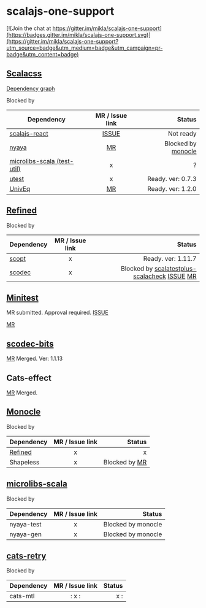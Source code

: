 # scalajs-one-support

[![Join the chat at https://gitter.im/mikla/scalajs-one-support](https://badges.gitter.im/mikla/scalajs-one-support.svg)](https://gitter.im/mikla/scalajs-one-support?utm_source=badge&utm_medium=badge&utm_campaign=pr-badge&utm_content=badge)

## [Scalacss](https://github.com/japgolly/scalacss)

[Dependency graph](https://gist.github.com/mikla/56bb6361fc3a1550cf79bf50387cf3f4)

Blocked by

| Dependency | MR / Issue link | Status |
| ---------- |:---------------:| ------:|
| [scalajs-react](https://github.com/japgolly/scalajs-react)  | [ISSUE](https://github.com/japgolly/scalajs-react/issues/599) | Not ready |
| [nyaya](https://github.com/japgolly/nyaya) | [MR](https://github.com/japgolly/nyaya/pull/77) | Blocked by [monocle](https://github.com/julien-truffaut/Monocle)|
| [microlibs-scala (test-util)](https://github.com/japgolly/microlibs-scala) | x | ? | 
| [utest](https://github.com/lihaoyi/utest) | x | Ready. ver: 0.7.3 |
| [UnivEq](https://github.com/japgolly/univeq) | [MR](https://github.com/japgolly/univeq/pull/41) | Ready. ver: 1.2.0 |

## [Refined](https://github.com/fthomas/refined)

Blocked by

| Dependency | MR / Issue link | Status |
| ---------- |:---------------:| ------:|
| [scopt](https://github.com/scopt/scopt) | x | Ready. ver: 1.11.7 |
| [scodec](https://github.com/scodec/scodec) | x | Blocked by [scalatestplus-scalacheck](https://github.com/scalatest/scalatestplus-scalacheck) [ISSUE](https://github.com/scalatest/scalatestplus-scalacheck/issues/25) [MR](https://github.com/scalatest/scalatestplus-scalacheck/pull/23) |

## [Minitest](https://github.com/monix/minitest)
MR submitted. Approval required.
[ISSUE](https://github.com/monix/minitest/issues/43)

[MR](https://github.com/monix/minitest/pull/50)

## [scodec-bits](https://github.com/scodec/scodec-bits)
[MR](https://github.com/scodec/scodec-bits/pull/145) Merged. Ver: 1.1.13

## Cats-effect
[MR](https://github.com/typelevel/cats-effect/pull/753/files) Merged.

## [Monocle](https://github.com/julien-truffaut/Monocle)
Blocked by

| Dependency | MR / Issue link | Status |
| ---------- |:---------------:| ------:|
| [Refined](#Refined) | x | x |
| Shapeless | x | Blocked by [MR](https://github.com/milessabin/shapeless/pull/959) |

## [microlibs-scala](https://github.com/japgolly/microlibs-scala)

Blocked by

| Dependency | MR / Issue link | Status |
| ---------- |:---------------:| ------:|
| nyaya-test | x | Blocked by monocle |
| nyaya-gen  | x | Blocked by monocle |

## [cats-retry](https://github.com/cb372/cats-retry)
Blocked by

| Dependency | MR / Issue link | Status |
| ---------- |:---------------:| ------:|
| cats-mtl |: x :| x :|
